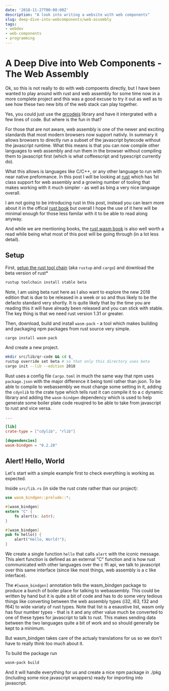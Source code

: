 ```yaml
---
date: '2018-11-27T00:00:00Z'
description: "A look into writing a website with web components"
slug: deep-dive-into-webcomponents/web-assembly
tags:
- webdev
- web-components
- programming
---
```


# A Deep Dive into Web Components - The Web Assembly

Ok, so this is not really to do with web compoents directly, but I have been
wanted to play around with rust and web assembly for some time now in a more
complete project and this was a good excuse to try it out as well as to see how
these two new bits of the web stack can play together.

Yes, you could just use the [qrcodejs] library and have it intergrated with a
few lines of code. But where is the fun in that?

[qrcodejs]: https://davidshimjs.github.io/qrcodejs/

For those that are not aware, web assembly is one of the newer and exciting
standards that most modern browsers now support nativly. In summary it allows
browsers to directly run a subset of the javascript bytecode without the
javascript runtime. What this means is that you can now compile other languages
to web assembly and run them in the browser without compiling them to
javascript first (which is what coffeescript and typescript currently do).

What this allows is languages like C/C++, or any other language to run with
near native preformance. In this post I will be looking at [rust] which has 1st
class support for web assembly and a growing number of tooling that makes
working with it much simpler - as well as bing a very nice language overall.

I am not going to be introducing rust in this post, instead you can learn more
about it in the offical [rust book] but overall I hope the use of it here will
be minimal enough for those less familar with it to be able to read along
anyway.

And while we are mentioning books, the [rust wasm book] is also well worth a
read while being what most of this post will be going through (in a lot less
detail).

[rust]: https://www.rust-lang.org/en-US/
[rust book]: https://doc.rust-lang.org/book/
[rust wasm book]:https://rustwasm.github.io/book/

## Setup

First, [setup the rust tool chain] (aka `rustup` and `cargo`) and download the
beta version of rust\*

```bash
rustup toolchain install stable beta
```

Note, I am using beta rust here as I also want to explore the new 2018 edition
that is due to be released in a week or so and thus likely to be the defacto
standard very shortly. It is quite likely that by the time you are reading this
it will have already been released and you can stick with stable. The key thing
is that we need rust version 1.31 or greater.

[setup the rust tool chain]: https://www.rust-lang.org/en-US/install.html

Then, download, build and install `wasm-pack` - a tool which makes building and
packaging npm packages from rust source very simple.

```bash
cargo install wasm-pack
```

And create a new project.

```bash
mkdir src/lib/qr-code && cd $_
rustup override set beta # so that only this directory uses beta
cargo init --lib --edition 2018
```

Rust uses a config file `Cargo.toml` in much the same way that npm uses
`package.json` with the major difference it being toml rather than json.
To be able to compile to webassembly we must change some setting in it, adding
the `cdynlib` to the crate type which tells rust it can compile it to a c
dynamic library and adding the `wasm-bindgen` dependency which is used to help
generate some boiler plate code reuqired to be able to take from javascript to
rust and vice versa.

```toml
...

[lib]
crate-type = ["cdylib", "rlib"]

[dependencies]
wasm-bindgen = "0.2.28"
```

## Alert! Hello, World

Let's start with a simple example first to check everything is working as expected.

Inside `src/lib.rs` (in side the rust crate rather than our project):

```rust
use wasm_bindgen::prelude::*;

#[wasm_bindgen]
extern "C" {
    fn alert(s: &str);
}

#[wasm_bindgen]
pub fn hello() {
    alert("Hello, World!");
}
```

We create a single function `hello` that calls `alert` with the iconic message.
This alert function is defined as an external "C" function and is how rust
communicated with other languages over the c ffi api, we talk to javascript
over this same interface (since like most things, web assembly is a c like
interface).

The `#[wasm_bindgen]` annotation tells the wasm_bindgen package to produce a
bunch of boiler place for talking to webassembly. This could be written by hand
but it is quite a bit of code and has to do some very tedious things like
converting between the web assembly types (i32, i63, f32 and f64) to wide
variaty of rust types. Note that list is a esaustive list, wasm only has four
number types - that is it and any other value much be converted to one of these
types for javascript to talk to rust. This makes sending data between the two
languages quite a bit of work and so should generally be kept to a minimum.

But wasm_bindgen takes care of the actualy translations for us so we don't have
to really think too much about it.

To build the package run

```bash
wasm-pack build
```

And it will handle everything for us and create a nice npm package in ./pkg
(including some nice javascript wrappers) ready for importing into javascript.
